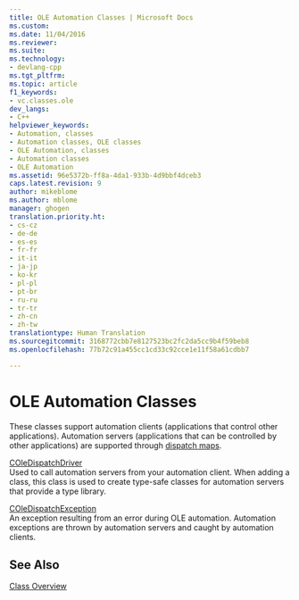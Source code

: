 ```yaml
---
title: OLE Automation Classes | Microsoft Docs
ms.custom: 
ms.date: 11/04/2016
ms.reviewer: 
ms.suite: 
ms.technology:
- devlang-cpp
ms.tgt_pltfrm: 
ms.topic: article
f1_keywords:
- vc.classes.ole
dev_langs:
- C++
helpviewer_keywords:
- Automation, classes
- Automation classes, OLE classes
- OLE Automation, classes
- Automation classes
- OLE Automation
ms.assetid: 96e5372b-ff8a-4da1-933b-4d9bbf4dceb3
caps.latest.revision: 9
author: mikeblome
ms.author: mblome
manager: ghogen
translation.priority.ht:
- cs-cz
- de-de
- es-es
- fr-fr
- it-it
- ja-jp
- ko-kr
- pl-pl
- pt-br
- ru-ru
- tr-tr
- zh-cn
- zh-tw
translationtype: Human Translation
ms.sourcegitcommit: 3168772cbb7e8127523bc2fc2da5cc9b4f59beb8
ms.openlocfilehash: 77b72c91a455cc1cd33c92cce1e11f58a61cdbb7

---
```

# OLE Automation Classes
These classes support automation clients (applications that control other applications). Automation servers (applications that can be controlled by other applications) are supported through [dispatch maps](../mfc/reference/dispatch-maps.md).  
  
 [COleDispatchDriver](../mfc/reference/coledispatchdriver-class.md)  
 Used to call automation servers from your automation client. When adding a class, this class is used to create type-safe classes for automation servers that provide a type library.  
  
 [COleDispatchException](../mfc/reference/coledispatchexception-class.md)  
 An exception resulting from an error during OLE automation. Automation exceptions are thrown by automation servers and caught by automation clients.  
  
## See Also  
 [Class Overview](../mfc/class-library-overview.md)




<!--HONumber=Jan17_HO2-->


